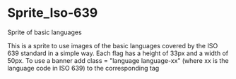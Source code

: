 Sprite_Iso-639
==============

Sprite of basic languages 

This is a sprite to use images of the basic languages ​​covered by the
ISO 639 standard in a simple way. Each flag has a height of 33px and a
width of 50px. To use a banner add class = "language language-xx" (where
xx is the language code in ISO 639) to the corresponding tag
